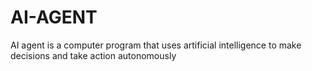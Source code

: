 # AI-AGENT
AI agent is a computer program that uses artificial intelligence to make decisions and take action autonomously
